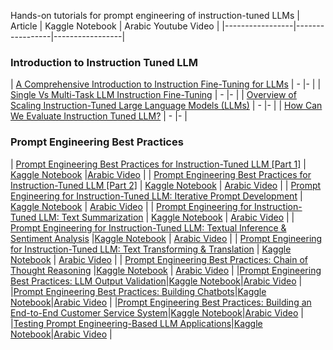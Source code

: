 Hands-on tutorials for prompt engineering of instruction-tuned LLMs 
| Article | Kaggle Notebook | Arabic Youtube Video |
|-----------------|-----------------|-----------------|
### Introduction to Instruction Tuned LLM
| [A Comprehensive Introduction to Instruction Fine-Tuning for LLMs](https://medium.com/towards-artificial-intelligence/a-comprehensive-introduction-to-instruction-fine-tuning-for-llms-c9d66e4bae08?sk=a8b52bbbcec3f0079a6db158434269a2) | -   |- |
| [Single Vs Multi-Task LLM Instruction Fine-Tuning](https://medium.com/towards-artificial-intelligence/single-vs-multi-task-llm-instruction-fine-tuning-2d75c4d235c7?sk=63e298c086015ac00ac37ac1c9bbc2a5) | -   |- |
| [Overview of Scaling Instruction-Tuned Large Language Models (LLMs)]() | -   |- |
| [How Can We Evaluate Instruction Tuned LLM?]() | -   |- |
### Prompt Engineering Best Practices 
| [Prompt Engineering Best Practices for Instruction-Tuned LLM [Part 1]](https://medium.com/towards-artificial-intelligence/prompt-engineering-best-practices-for-instruction-tuned-llm-part-1-e77493f7161d?sk=fd4b4208c09323ec9895aaa3d5f796ca) | [Kaggle Notebook](https://www.kaggle.com/code/youssef19/prompt-engineering-best-practices)    |[Arabic Video](https://youtu.be/MWTo340tR7w?si=omHiKIF9-lPrjt7T)   |
| [Prompt Engineering Best Practices for Instruction-Tuned LLM [Part 2]](https://medium.com/towards-artificial-intelligence/prompt-engineering-best-practices-for-instruction-tuned-llm-part-2-33bb2a529a50?sk=68400826bcee089c3ba53d8bdfed7ce7)   | [Kaggle Notebook](https://www.kaggle.com/code/youssef19/prompt-engineering-best-practices) | [Arabic Video](https://youtu.be/MWTo340tR7w?si=omHiKIF9-lPrjt7T)    |
| [Prompt Engineering for Instruction-Tuned LLM: Iterative Prompt Development](https://medium.com/towards-artificial-intelligence/prompt-engineering-best-practices-iterative-prompt-development-22759b309919?sk=04d80ebff71fa30e0461634b18632aec) | [Kaggle Notebook](https://www.kaggle.com/code/youssef19/iterative-prompt-development) | [Arabic Video]() |
| [Prompt Engineering for Instruction-Tuned LLM: Text Summarization](https://medium.com/towards-artificial-intelligence/prompt-engineering-best-practices-text-summarization-information-retrieval-bb5abbfcf618?sk=f144d924c72d0612589a783edfdc9fcb) | [Kaggle Notebook](https://www.kaggle.com/youssef19/text-summaization-information-retrieval) | [Arabic Video]() |
| [Prompt Engineering for Instruction-Tuned LLM: Textual Inference & Sentiment Analysis](https://open.substack.com/pub/youssefh/p/prompt-engineering-for-instruction-bca?r=1sqbmi&utm_campaign=post&utm_medium=web) |[Kaggle Notebook](https://www.kaggle.com/code/youssef19/textual-inference-sentiment-analysis/notebook) | [Arabic Video]() |
| [Prompt Engineering for Instruction-Tuned LLM: Text Transforming & Translation](https://open.substack.com/pub/youssefh/p/prompt-engineering-for-instruction-84d?r=1sqbmi&utm_campaign=post&utm_medium=web) | [Kaggle Notebook]() | [Arabic Video]() |
| [Prompt Engineering Best Practices: Chain of Thought Reasoning](https://open.substack.com/pub/youssefh/p/prompt-engineering-best-practices-d9b?r=1sqbmi&utm_campaign=post&utm_medium=web) |[Kaggle Notebook](https://www.kaggle.com/code/youssef19/chain-of-thought-reasoning) | [Arabic Video]() |
|[Prompt Engineering Best Practices: LLM Output Validation](https://medium.com/towards-artificial-intelligence/prompt-engineering-best-practices-llm-output-validation-evaluation-61f8cc508b52?sk=5b98dfc91b6febfbb61ee4c48bf57bec)|[Kaggle Notebook](https://www.kaggle.com/code/youssef19/llm-output-validation-evaluation)|[Arabic Video]() |
|[Prompt Engineering Best Practices: Building Chatbots](https://medium.com/towards-artificial-intelligence/prompt-engineering-best-practices-building-chatbots-a430b239f1cc?sk=7f22c6b162b9f44eba4f72469d3ed61f)|[Kaggle Notebook](https://www.kaggle.com/code/youssef19/building-chatbot-with-prompt-engineering)|[Arabic Video]() |
|[Prompt Engineering Best Practices: Building an End-to-End Customer Service System](https://medium.com/towards-artificial-intelligence/prompt-engineering-best-practices-building-an-end-to-end-customer-service-system-d79bb340c2bf?sk=2806206ef8ebca922a626b0778df8fae)|[Kaggle Notebook](https://www.kaggle.com/code/youssef19/end-to-end-customer-service-system-with-prompt)|[Arabic Video]() |
|[Testing Prompt Engineering-Based LLM Applications]()|[Kaggle Notebook](https://www.kaggle.com/code/youssef19/testing-prompt-engineering-based-llm-applications)|[Arabic Video]() |



